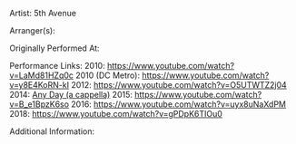 Artist: 5th Avenue

  

Arranger(s): 

  

Originally Performed At: 

  

Performance Links: 
2010: https://www.youtube.com/watch?v=LaMd81HZq0c
2010 (DC Metro): https://www.youtube.com/watch?v=y8E4KoRN-kI
2012: https://www.youtube.com/watch?v=O5UTWTZ2j04
2014: [Any Day (a cappella)](https://www.youtube.com/watch?v=X54ys_whp3E "Any Day (a cappella)") 
2015: https://www.youtube.com/watch?v=B_e1BpzK6so
2016: https://www.youtube.com/watch?v=uyx8uNaXdPM
2018: https://www.youtube.com/watch?v=gPDpK6TIOu0



Additional Information: